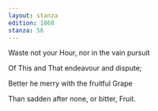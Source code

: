 ```yaml
---
layout: stanza
edition: 1868
stanza: 56
---
```


Waste not your Hour, nor in the vain pursuit

Of This and That endeavour and dispute;

Better he merry with the fruitful Grape

Than sadden after none, or bitter, Fruit.